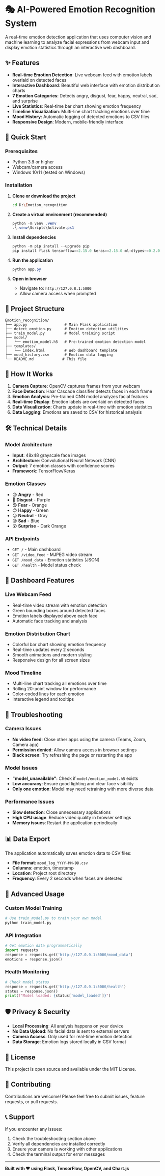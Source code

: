 # 🎭 AI-Powered Emotion Recognition System

A real-time emotion detection application that uses computer vision and machine learning to analyze facial expressions from webcam input and display emotion statistics through an interactive web dashboard.

## ✨ Features

- **Real-time Emotion Detection**: Live webcam feed with emotion labels overlaid on detected faces
- **Interactive Dashboard**: Beautiful web interface with emotion distribution charts
- **7 Emotion Categories**: Detects angry, disgust, fear, happy, neutral, sad, and surprise
- **Live Statistics**: Real-time bar chart showing emotion frequency
- **Timeline Visualization**: Multi-line chart tracking emotions over time
- **Mood History**: Automatic logging of detected emotions to CSV files
- **Responsive Design**: Modern, mobile-friendly interface

## 🚀 Quick Start

### Prerequisites

- Python 3.8 or higher
- Webcam/camera access
- Windows 10/11 (tested on Windows)

### Installation

1. **Clone or download the project**
   ```bash
   cd D:\Emotion_recognition
   ```

2. **Create a virtual environment (recommended)**
   ```powershell
   python -m venv .venv
   .\.venv\Scripts\Activate.ps1
   ```

3. **Install dependencies**
   ```powershell
   python -m pip install --upgrade pip
   pip install flask tensorflow==2.15.0 keras==2.15.0 ml-dtypes~=0.2.0 opencv-python pandas
   ```

4. **Run the application**
   ```powershell
   python app.py
   ```

5. **Open in browser**
   - Navigate to: `http://127.0.0.1:5000`
   - Allow camera access when prompted

## 📁 Project Structure

```
Emotion_recognition/
├── app.py                 # Main Flask application
├── detect_emotion.py      # Emotion detection utilities
├── train_model.py         # Model training script
├── model/
│   └── emotion_model.h5   # Pre-trained emotion detection model
├── templates/
│   └── index.html         # Web dashboard template
├── mood_history.csv       # Emotion data logging
└── README.md             # This file
```

## 🎯 How It Works

1. **Camera Capture**: OpenCV captures frames from your webcam
2. **Face Detection**: Haar Cascade classifier detects faces in each frame
3. **Emotion Analysis**: Pre-trained CNN model analyzes facial features
4. **Real-time Display**: Emotion labels are overlaid on detected faces
5. **Data Visualization**: Charts update in real-time with emotion statistics
6. **Data Logging**: Emotions are saved to CSV for historical analysis

## 🛠️ Technical Details

### Model Architecture
- **Input**: 48x48 grayscale face images
- **Architecture**: Convolutional Neural Network (CNN)
- **Output**: 7 emotion classes with confidence scores
- **Framework**: TensorFlow/Keras

### Emotion Classes
- 😠 **Angry** - Red
- 🤢 **Disgust** - Purple  
- 😨 **Fear** - Orange
- 😊 **Happy** - Green
- 😐 **Neutral** - Gray
- 😢 **Sad** - Blue
- 😲 **Surprise** - Dark Orange

### API Endpoints
- `GET /` - Main dashboard
- `GET /video_feed` - MJPEG video stream
- `GET /mood_data` - Emotion statistics (JSON)
- `GET /health` - Model status check

## 🎨 Dashboard Features

### Live Webcam Feed
- Real-time video stream with emotion detection
- Green bounding boxes around detected faces
- Emotion labels displayed above each face
- Automatic face tracking and analysis

### Emotion Distribution Chart
- Colorful bar chart showing emotion frequency
- Real-time updates every 2 seconds
- Smooth animations and modern styling
- Responsive design for all screen sizes

### Mood Timeline
- Multi-line chart tracking all emotions over time
- Rolling 20-point window for performance
- Color-coded lines for each emotion
- Interactive legend and tooltips

## 🔧 Troubleshooting

### Camera Issues
- **No video feed**: Close other apps using the camera (Teams, Zoom, Camera app)
- **Permission denied**: Allow camera access in browser settings
- **Black screen**: Try refreshing the page or restarting the app

### Model Issues
- **"model_unavailable"**: Check if `model/emotion_model.h5` exists
- **Low accuracy**: Ensure good lighting and clear face visibility
- **Only one emotion**: Model may need retraining with more diverse data

### Performance Issues
- **Slow detection**: Close unnecessary applications
- **High CPU usage**: Reduce video quality in browser settings
- **Memory issues**: Restart the application periodically

## 📊 Data Export

The application automatically saves emotion data to CSV files:
- **File format**: `mood_log_YYYY-MM-DD.csv`
- **Columns**: emotion, timestamp
- **Location**: Project root directory
- **Frequency**: Every 2 seconds when faces are detected

## 🚀 Advanced Usage

### Custom Model Training
```python
# Use train_model.py to train your own model
python train_model.py
```

### API Integration
```python
# Get emotion data programmatically
import requests
response = requests.get('http://127.0.0.1:5000/mood_data')
emotions = response.json()
```

### Health Monitoring
```python
# Check model status
response = requests.get('http://127.0.0.1:5000/health')
status = response.json()
print(f"Model loaded: {status['model_loaded']}")
```

## 🛡️ Privacy & Security

- **Local Processing**: All analysis happens on your device
- **No Data Upload**: No facial data is sent to external servers
- **Camera Access**: Only used for real-time emotion detection
- **Data Storage**: Emotion logs stored locally in CSV format

## 📝 License

This project is open source and available under the MIT License.

## 🤝 Contributing

Contributions are welcome! Please feel free to submit issues, feature requests, or pull requests.

## 📞 Support

If you encounter any issues:
1. Check the troubleshooting section above
2. Verify all dependencies are installed correctly
3. Ensure your camera is working with other applications
4. Check the terminal output for error messages

---

**Built with ❤️ using Flask, TensorFlow, OpenCV, and Chart.js**